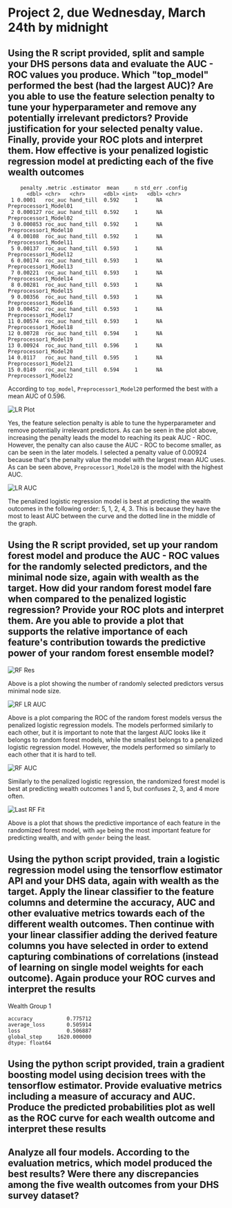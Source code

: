 # Project 2, due Wednesday, March 24th by midnight

## Using the R script provided, split and sample your DHS persons data and evaluate the AUC - ROC values you produce. Which "top_model" performed the best (had the largest AUC)? Are you able to use the feature selection penalty to tune your hyperparameter and remove any potentially irrelevant predictors? Provide justification for your selected penalty value. Finally, provide your ROC plots and interpret them. How effective is your penalized logistic regression model at predicting each of the five wealth outcomes

```
    penalty .metric .estimator  mean     n std_err .config              
      <dbl> <chr>   <chr>      <dbl> <int>   <dbl> <chr>                
 1 0.0001   roc_auc hand_till  0.592     1      NA Preprocessor1_Model01
 2 0.000127 roc_auc hand_till  0.592     1      NA Preprocessor1_Model02
 3 0.000853 roc_auc hand_till  0.592     1      NA Preprocessor1_Model10
 4 0.00108  roc_auc hand_till  0.592     1      NA Preprocessor1_Model11
 5 0.00137  roc_auc hand_till  0.593     1      NA Preprocessor1_Model12
 6 0.00174  roc_auc hand_till  0.593     1      NA Preprocessor1_Model13
 7 0.00221  roc_auc hand_till  0.593     1      NA Preprocessor1_Model14
 8 0.00281  roc_auc hand_till  0.593     1      NA Preprocessor1_Model15
 9 0.00356  roc_auc hand_till  0.593     1      NA Preprocessor1_Model16
10 0.00452  roc_auc hand_till  0.593     1      NA Preprocessor1_Model17
11 0.00574  roc_auc hand_till  0.593     1      NA Preprocessor1_Model18
12 0.00728  roc_auc hand_till  0.594     1      NA Preprocessor1_Model19
13 0.00924  roc_auc hand_till  0.596     1      NA Preprocessor1_Model20
14 0.0117   roc_auc hand_till  0.595     1      NA Preprocessor1_Model21
15 0.0149   roc_auc hand_till  0.594     1      NA Preprocessor1_Model22
```

According to `top_model`, `Preprocessor1_Model20` performed the best with a mean AUC of 0.596.

![LR Plot](https://github.com/pasolano/appml/blob/main/data/project-2/images/lr_plot.png?raw=true)

Yes, the feature selection penalty is able to tune the hyperparameter and remove potentially irrelevant predictors. As can be seen in the plot above, increasing the penalty leads the model to reaching its peak AUC - ROC. However, the penalty can also cause the AUC - ROC to become smaller, as can be seen in the later models. I selected a penalty value of 0.00924 because that's the penalty value the model with the largest mean AUC uses. As can be seen above, `Preprocessor1_Model20` is the model with the highest AUC.

![LR AUC](https://github.com/pasolano/appml/blob/main/data/project-2/images/lr_auc.png?raw=true)

The penalized logistic regression model is best at predicting the wealth outcomes in the following order: 5, 1, 2, 4, 3. This is because they have the most to least AUC between the curve and the dotted line in the middle of the graph.

## Using the R script provided, set up your random forest model and produce the AUC - ROC values for the randomly selected predictors, and the minimal node size, again with wealth as the target. How did your random forest model fare when compared to the penalized logistic regression? Provide your ROC plots and interpret them. Are you able to provide a plot that supports the relative importance of each feature's contribution towards the predictive power of your random forest ensemble model?

![RF Res](https://github.com/pasolano/appml/blob/main/data/project-2/images/rf_res.png?raw=true)

Above is a plot showing the number of randomly selected predictors versus minimal node size.

![RF LR AUC](https://github.com/pasolano/appml/blob/main/data/project-2/images/rf_lr_auc.png?raw=true)

Above is a plot comparing the ROC of the random forest models versus the penalized logistic regression models. The models performed similarly to each other, but it is important to note that the largest AUC looks like it belongs to random forest models, while the smallest belongs to a penalized logistic regression model. However, the models performed so similarly to each other that it is hard to tell.

![RF AUC](https://github.com/pasolano/appml/blob/main/data/project-2/images/rf_auc.png?raw=true)

Similarly to the penalized logistic regression, the randomized forest model is best at predicting wealth outcomes 1 and 5, but confuses 2, 3, and 4 more often.

![Last RF Fit](https://github.com/pasolano/appml/blob/main/data/project-2/images/last_rf_fit.png?raw=true)

Above is a plot that shows the predictive importance of each feature in the randomized forest model, with `age` being the most important feature for predicting wealth, and with `gender` being the least.

## Using the python script provided, train a logistic regression model using the tensorflow estimator API and your DHS data, again with wealth as the target. Apply the linear classifier to the feature columns and determine the accuracy, AUC and other evaluative metrics towards each of the different wealth outcomes. Then continue with your linear classifier adding the derived feature columns you have selected in order to extend capturing combinations of correlations (instead of learning on single model weights for each outcome). Again produce your ROC curves and interpret the results

Wealth Group 1

```
accuracy           0.775712
average_loss       0.505914
loss               0.506887
global_step     1620.000000
dtype: float64
```



## Using the python script provided, train a gradient boosting model using decision trees with the tensorflow estimator. Provide evaluative metrics including a measure of accuracy and AUC. Produce the predicted probabilities plot as well as the ROC curve for each wealth outcome and interpret these results

## Analyze all four models. According to the evaluation metrics, which model produced the best results? Were there any discrepancies among the five wealth outcomes from your DHS survey dataset?
